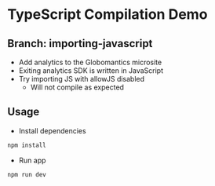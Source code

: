 # TypeScript Compilation Demo
## Branch: importing-javascript

- Add analytics to the Globomantics microsite
- Exiting analytics SDK is written in JavaScript
- Try importing JS with allowJS disabled
	- Will not compile as expected
	
## Usage
- Install dependencies
```bash
npm install
```

- Run app
```bash
npm run dev
```


